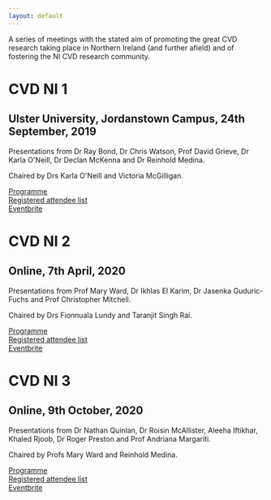 ```yaml
---
layout: default
---
```

A series of meetings with the stated aim of promoting the great CVD research taking place in Northern Ireland (and further afield) and of fostering the NI CVD research community.

# CVD NI 1
## Ulster University, Jordanstown Campus, 24th September, 2019

Presentations from Dr Ray Bond, Dr Chris Watson, Prof David Grieve, Dr Karla O'Neill, Dr Declan McKenna and Dr Reinhold Medina.  

Chaired by Drs Karla O'Neill and Victoria McGilligan.  

[Programme](assets/CVDNI/Programme1.pdf)     
[Registered attendee list](assets/CVDNI/Attendee1.pdf)  
[Eventbrite](https://www.eventbrite.co.uk/e/cvd-ni-symposium-tickets-72262646521)


# CVD NI 2
## Online, 7th April, 2020

Presentations from Prof Mary Ward, Dr Ikhlas El Karim, Dr Jasenka Guduric-Fuchs and Prof Christopher Mitchell.

Chaired by Drs Fionnuala Lundy and Taranjit Singh Rai.  

[Programme](assets/CVDNI/Programme2.pdf)     
[Registered attendee list](assets/CVDNI/Attendee2.pdf)  
[Eventbrite](https://www.eventbrite.co.uk/e/cvd-ni-symposium-tickets-100001687740)

# CVD NI 3
## Online, 9th October, 2020

Presentations from Dr Nathan Quinlan, Dr Roisin McAllister, Aleeha Iftikhar, Khaled Rjoob, Dr Roger Preston and Prof Andriana Margariti.

Chaired by Profs Mary Ward and Reinhold Medina.  

[Programme](assets/CVDNI/Programme3.pdf)  
[Registered attendee list](assets/CVDNI/attendees3.pdf)  
[Eventbrite](https://www.eventbrite.co.uk/e/cvd-ni-symposium-tickets-122541550075)
